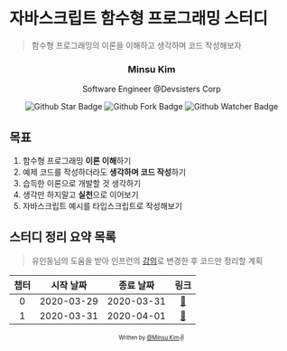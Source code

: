 # 자바스크립트 함수형 프로그래밍 스터디

> 함수형 프로그래밍의 이론을 이해하고 생각하며 코드 작성해보자

<div align="center">

<h3>Minsu Kim</h3>
<p>Software Engineer @Devsisters Corp</p>

![Github Star Badge](https://img.shields.io/github/stars/yesmad-coders/functional-programming-study?style=social) ![Github Fork Badge](https://img.shields.io/github/forks/yesmad-coders/functional-programming-study?style=social) ![Github Watcher Badge](https://img.shields.io/github/watchers/yesmad-coders/functional-programming-study?style=social)

</div>

## 목표

1. 함수형 프로그래밍 **이론 이해**하기
2. 예제 코드를 작성하더라도 **생각하며 코드 작성**하기
3. 습득한 이론으로 개발할 것 생각하기
4. 생각만 하지말고 **실천**으로 이어보기
5. 자바스크립트 예시를 타입스크립트로 작성해보기

## 스터디 정리 요약 목록

> 유인동님의 도움을 받아 인프런의 [강의](https://www.inflearn.com/course/functional-es6/)로 변경한 후 코드만 정리할 계획

| 챕터 | 시작 날짜  |  종료 날짜 |             링크             |
| :--: | :--------: | :--------: | :--------------------------: |
|  0   | 2020-03-29 | 2020-03-31 | [:link:](./section0)         |
|  1   | 2020-03-31 | 2020-04-01 | [:link:](./section1)         |


<div align="center">

<sub><sup>Written by <a href="https://github.com/alstn2468">@Minsu Kim</a></sup></sub><small>✌</small>

</div>
